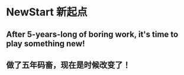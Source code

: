 # NewStart 新起点

## After 5-years-long of boring work, it's time to play something new!
## 做了五年码畜，现在是时候改变了！
